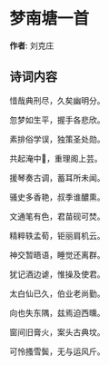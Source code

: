# 梦南塘一首

**作者**: 刘克庄

## 诗词内容

惜哉典刑尽，久矣幽明分。

忽梦如生平，握手各悲欣。

素排俗学误，独策圣处勋。

共起淹中𫈵，重理阁上芸。

援琴奏古调，蓄耳所未闻。

骚史多香艳，叔季谁醲熏。

文通笔有色，君苗砚可焚。

精粹轶孟荀，钜丽肩机云。

神交暂晤语，睡觉还离群。

犹记酒边谑，惟操及使君。

太白仙已久，伯业老尚勤。

向也失东隅，兹焉迫西曛。

窗间旧膏火，案头古典坟。

可怜搔雪鬓，无与运风斤。

